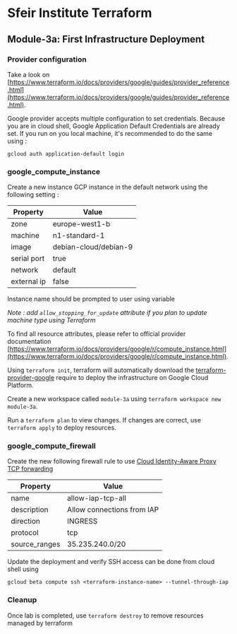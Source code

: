 # Sfeir Institute Terraform

## Module-3a: First Infrastructure Deployment

### Provider configuration

Take a look on [https://www.terraform.io/docs/providers/google/guides/provider_reference.html](https://www.terraform.io/docs/providers/google/guides/provider_reference.html).

Google provider accepts multiple configuration to set credentials. Because you are in cloud shell, Google Application Default Credentials are already set. 
If you run on you local machine, it's recommended to do the same using : 

```shell
gcloud auth application-default login
```

### google_compute_instance

Create a new instance GCP instance in the default network using the following setting :

| Property | Value |
| - | - |
| zone | europe-west1-b |
| machine | n1-standard-1 |
| image | debian-cloud/debian-9 |
| serial port | true |
| network | default |
| external ip | false |

Instance name should be prompted to user using variable

*Note : add `allow_stopping_for_update` attribute if you plan to update machine type using Terraform*

To find all resource attributes, please refer to official provider documentation [https://www.terraform.io/docs/providers/google/r/compute_instance.html](https://www.terraform.io/docs/providers/google/r/compute_instance.html).

Using `terraform init`, terraform will automatically download the [terraform-provider-google](https://github.com/terraform-providers/terraform-provider-google) require to deploy the infrastructure on Google Cloud Platform.

Create a new workspace called `module-3a` using `terraform workspace new module-3a`.

Run a `terraform plan` to view changes.
If changes are correct, use `terraform apply` to deploy resources.

### google_compute_firewall

Create the new following firewall rule to use [Cloud Identity-Aware Proxy TCP forwarding](https://cloud.google.com/iap/docs/tcp-forwarding-overview)

| Property | Value |
| - | - |
| name | allow-iap-tcp-all |
| description | Allow connections from IAP |
| direction | INGRESS |
| protocol | tcp |
| source_ranges | 35.235.240.0/20 |

Update the deployment and verify SSH access can be done from cloud shell using

```shell
gcloud beta compute ssh <terraform-instance-name> --tunnel-through-iap
```

### Cleanup

Once lab is completed, use `terraform destroy` to remove resources managed by terraform
